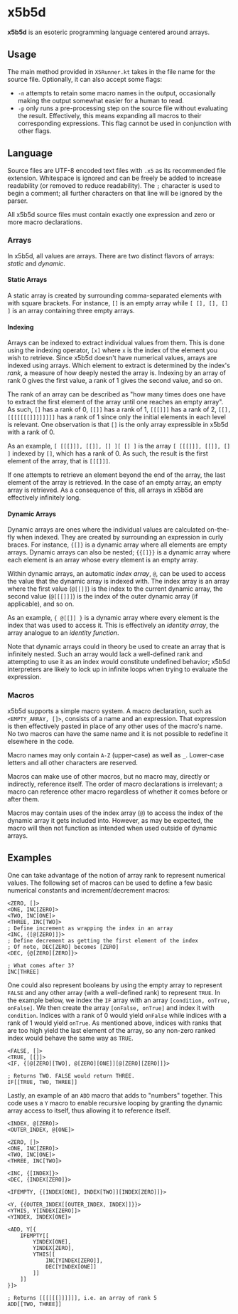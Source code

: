 # x5b5d
**x5b5d** is an esoteric programming language centered around arrays.

## Usage
The main method provided in `X5Runner.kt` takes in the file name for the
source file. Optionally, it can also accept some flags:
* `-n` attempts to retain some macro names in the output, occasionally
making the output somewhat easier for a human to read.
* `-p` only runs a pre-processing step on the source file without
evaluating the result. Effectively, this means expanding all macros to
their corresponding expressions. This flag cannot be used in conjunction
with other flags.

## Language
Source files are UTF-8 encoded text files with `.x5` as its recommended
file extension. Whitespace is ignored and can be freely be added to
increase readability (or removed to reduce readability). The `;` character
is used to begin a comment; all further characters on that line will be
ignored by the parser.

All x5b5d source files must contain exactly one expression and zero or
more macro declarations.

### Arrays
In x5b5d, all values are arrays. There are two distinct flavors of arrays:
*static* and *dynamic*.

#### Static Arrays
A static array is created by surrounding comma-separated elements with with
square brackets. For instance, `[]` is an empty array while
`[ [], [], [] ]` is an array containing three empty arrays.

#### Indexing
Arrays can be indexed to extract individual values from them. This is done
using the indexing operator, `[x]` where `x` is the index of the element
you wish to retrieve. Since x5b5d doesn't have numerical values, arrays are
indexed using arrays. Which element to extract is determined by the index's
*rank*, a measure of how deeply nested the array is. Indexing by an array
of rank 0 gives the first value, a rank of 1 gives the second value, and so
on.

The rank of an array can be described as "how many times does one have to
extract the first element of the array until one reaches an empty array".
As such, `[]` has a rank of 0, `[[]]` has a rank of 1, `[[[]]]` has a rank
of 2, `[[], [[[[[[[]]]]]]]]` has a rank of 1 since only the initial
elements in each level is relevant. One observation is that `[]` is the
only array expressible in x5b5d with a rank of 0.

As an example, `[ [[[]]], [[]], [] ][ [] ]` is the array
`[ [[[]]], [[]], [] ]` indexed by `[]`, which has a rank of 0. As such, the
result is the first element of the array, that is `[[[]]]`.

If one attempts to retrieve an element beyond the end of the array, the
last element of the array is retrieved. In the case of an empty array, an
empty array is retrieved. As a consequence of this, all arrays in x5b5d are
effectively infinitely long.

#### Dynamic Arrays
Dynamic arrays are ones where the individual values are calculated
on-the-fly when indexed. They are created by surrounding an expression in
curly braces. For instance, `{[]}` is a dynamic array where all elements
are empty arrays. Dynamic arrays can also be nested; `{{[]}}` is a dynamic
array where each element is an array whose every element is an empty array.

Within dynamic arrays, an automatic *index array*, `@`, can be used to
access the value that the dynamic array is indexed with. The index array
is an array where the first value (`@[[]]`) is the index to the current
dynamic array, the second value (`@[[[]]]`) is the index of the outer
dynamic array (if applicable), and so on.

As an example, `{ @[[]] }` is a dynamic array where every element is the
index that was used to access it. This is effectively an *identity array*,
the array analogue to an *identity function*.

Note that dynamic arrays could in theory be used to create an array that
is infinitely nested. Such an array would lack a well-defined rank and
attempting to use it as an index would constitute undefined behavior;
x5b5d interpreters are likely to lock up in infinite loops when trying
to evaluate the expression.

### Macros
x5b5d supports a simple macro system. A macro declaration, such as
`<EMPTY_ARRAY, []>`, consists of a name and an expression. That expression
is then effectively pasted in place of any other uses of the macro's name.
No two macros can have the same name and it is not possible to redefine it
elsewhere in the code.

Macro names may only contain `A-Z` (upper-case) as well as `_`. Lower-case
letters and all other characters are reserved.

Macros can make use of other macros, but no macro may, directly or
indirectly, reference itself. The order of macro declarations is
irrelevant; a macro can reference other macro regardless of whether it 
comes before or after them.

Macros may contain uses of the index array (`@`) to access the index of
the dynamic array it gets included into. However, as may be expected, the
macro will then not function as intended when used outside of dynamic
arrays.

## Examples

One can take advantage of the notion of array rank to represent numerical
values. The following set of macros can be used to define a few basic
numerical constants and increment/decrement macros:

```
<ZERO, []>
<ONE, INC[ZERO]>
<TWO, INC[ONE]>
<THREE, INC[TWO]>
; Define increment as wrapping the index in an array
<INC, {[@[ZERO]]}>
; Define decrement as getting the first element of the index
; Of note, DEC[ZERO] becomes [ZERO]
<DEC, {@[ZERO][ZERO]}>

; What comes after 3?
INC[THREE]
```

One could also represent booleans by using the empty array to represent
`FALSE` and any other array (with a well-defined rank) to represent
`TRUE`. In the example below, we index the `IF` array with an array
`[condition, onTrue, onFalse]`. We then create the array
`[onFalse, onTrue]` and index it with `condition`. Indices with a rank
of 0 would yield `onFalse` while indices with a rank of 1 would yield
`onTrue`. As mentioned above, indices with ranks that are too high yield
the last element of the array, so any non-zero ranked index would behave
the same way as `TRUE`.

```
<FALSE, []>
<TRUE, [[]]>
<IF, {[@[ZERO][TWO], @[ZERO][ONE]][@[ZERO][ZERO]]}>

; Returns TWO. FALSE would return THREE.
IF[[TRUE, TWO, THREE]]
```

Lastly, an example of an `ADD` macro that adds to "numbers" together.
This code uses a `Y` macro to enable recursive looping by granting the
dynamic array access to itself, thus allowing it to reference itself.


```
<INDEX, @[ZERO]>
<OUTER_INDEX, @[ONE]>

<ZERO, []>
<ONE, INC[ZERO]>
<TWO, INC[ONE]>
<THREE, INC[TWO]>

<INC, {[INDEX]}>
<DEC, {INDEX[ZERO]}>

<IFEMPTY, {[INDEX[ONE], INDEX[TWO]][INDEX[ZERO]]}>

<Y, {{OUTER_INDEX[[OUTER_INDEX, INDEX]]}}>
<YTHIS, Y[INDEX[ZERO]]>
<YINDEX, INDEX[ONE]>

<ADD, Y[{
    IFEMPTY[[
        YINDEX[ONE],
        YINDEX[ZERO],
        YTHIS[[
            INC[YINDEX[ZERO]],
            DEC[YINDEX[ONE]]
        ]]
    ]]
}]>

; Returns [[[[[[]]]]]], i.e. an array of rank 5
ADD[[TWO, THREE]]
```